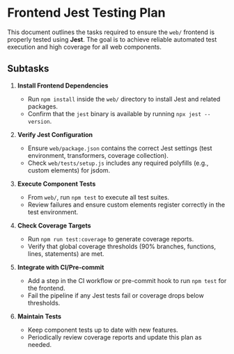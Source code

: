 # Frontend Jest Testing Plan

This document outlines the tasks required to ensure the `web/` frontend is properly tested using **Jest**. The goal is to achieve reliable automated test execution and high coverage for all web components.

## Subtasks
1. **Install Frontend Dependencies**
   - Run `npm install` inside the `web/` directory to install Jest and related packages.
   - Confirm that the `jest` binary is available by running `npx jest --version`.

2. **Verify Jest Configuration**
   - Ensure `web/package.json` contains the correct Jest settings (test environment, transformers, coverage collection).
   - Check `web/tests/setup.js` includes any required polyfills (e.g., custom elements) for jsdom.

3. **Execute Component Tests**
   - From `web/`, run `npm test` to execute all test suites.
   - Review failures and ensure custom elements register correctly in the test environment.

4. **Check Coverage Targets**
   - Run `npm run test:coverage` to generate coverage reports.
   - Verify that global coverage thresholds (90% branches, functions, lines, statements) are met.

5. **Integrate with CI/Pre-commit**
   - Add a step in the CI workflow or pre-commit hook to run `npm test` for the frontend.
   - Fail the pipeline if any Jest tests fail or coverage drops below thresholds.

6. **Maintain Tests**
   - Keep component tests up to date with new features.
   - Periodically review coverage reports and update this plan as needed.

